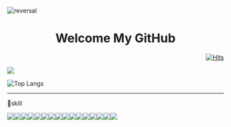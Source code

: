 ![reversal](https://capsule-render.vercel.app/api?type=slice&desc=dltpals222's%20github&rotate=8&descAlign=89&descAlignY=38&animation=fadeIn&color=auto&fontColor=ffffff)

  <h1 align="center">Welcome My GitHub</h1> 
  <div align="right">
    
  [![Hits](https://hits.seeyoufarm.com/api/count/incr/badge.svg?url=https%3A%2F%2Fgithub.com%2Fdltpals222%2Fhit-counter&count_bg=%2379C83D&title_bg=%23555555&icon=&icon_color=%23E7E7E7&title=hits&edge_flat=false)](https://hits.seeyoufarm.com)
</div>

[![](https://raw.githubusercontent.com/vn7n24fzkq/github-profile-summary-cards-example/master/profile-summary-card-output/vue/3-stats.svg)](https://github.com/vn7n24fzkq/github-profile-summary-cards)

![Top Langs](https://github-readme-stats.vercel.app/api/top-langs/?username=dltpals222&layout=compact)

---

📑skill

<div style="display:flex; flex-direction:row;">
  <img src="https://img.shields.io/badge/html5-E34F26?style=flat-square&logo=html5&logoColor=white"/>
  <img src="https://img.shields.io/badge/css3-1572B6?style=flat-square&logo=css3&logoColor=white"/>
  <img src="https://img.shields.io/badge/javascript-F7DF1E?style=flat-square&logo=javascript&logoColor=white"/>
  <br />
  <img src="https://img.shields.io/badge/typescript-3178C6?style=for-the-badge&logo=typescript&logoColor=white"/>
  <img src="https://img.shields.io/badge/react-61DAFB?style=for-the-badge&logo=react&logoColor=white"/>
  <img src="https://img.shields.io/badge/react-native-61DAFB?style=for-the-badge&logo=react&logoColor=white"/>
  <img src="https://img.shields.io/badge/androidstudio-3DDC84?style=for-the-badge&logo=androidstudio&logoColor=white"/>
  <br />
  <img src="https://img.shields.io/badge/mysql-4479A1?style=for-the-badge&logo=mysql&logoColor=white"/>
  <img src="https://img.shields.io/badge/mariadb-003545?style=for-the-badge&logo=mariadb&logoColor=white"/>
  <br />
  <img src="https://img.shields.io/badge/nestjs-E0234E?style=for-the-badge&logo=nestjs&logoColor=white"/>
  <img src="https://img.shields.io/badge/nextdotjs-000000?style=for-the-badge&logo=nextdotjs&logoColor=white"/>
  <br />
  <img src="https://img.shields.io/badge/git-F05032?style=flat-square&logo=git&logoColor=white"/>
  <img src="https://img.shields.io/badge/github-181717?style=flat-square&logo=github&logoColor=white"/>
  <img src="https://img.shields.io/badge/figma-F24E1E?style=flat-square&logo=figma&logoColor=white"/>
  <img src="https://img.shields.io/badge/slack-4A154B?style=flat-square&logo=slack&logoColor=white"/>
  <img src="https://img.shields.io/badge/notion-000000?style=flat-square&logo=notion&logoColor=white"/>

</div>

<!-- <a href="https://github.com/dltpals222" target="_blank"><img src="https://img.shields.io/badge/뱃지레이블-333333?style=plastic&logo=github&logoColor=ede6e6"/></a> -->

<!--
**dltpals222/dltpals222** is a ✨ _special_ ✨ repository because its `README.md` (this file) appears on your GitHub profile.

Here are some ideas to get you started:

- 🔭 I’m currently working on ...
- 🌱 I’m currently learning ...
- 👯 I’m looking to collaborate on ...
- 🤔 I’m looking for help with ...
- 💬 Ask me about ...
- 📫 How to reach me: ...
- 😄 Pronouns: ...
- ⚡ Fun fact: ...
-->

